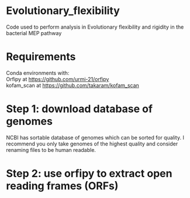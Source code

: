 # Evolutionary_flexibility
Code used to perform analysis in Evolutionary flexibility and rigidity in the bacterial MEP pathway 

# Requirements
Conda environments with: <br>
Orfipy at https://github.com/urmi-21/orfipy <br>
kofam_scan at https://github.com/takaram/kofam_scan

# Step 1: download database of genomes
NCBI has sortable database of genomes which can be sorted for quality. I recommend you only take genomes of the highest quality and consider renaming files to be human readable. 

# Step 2: use orfipy to extract open reading frames (ORFs)

